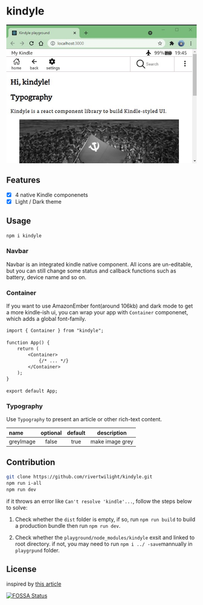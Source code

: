 # kindyle

![](/screenshots/cover.jpg)

## Features

-   [x] 4 native Kindle componenets
-   [x] Light / Dark theme

## Usage

```bash
npm i kindyle
```

### Navbar

Navbar is an integrated kindle native component. All icons are un-editable, but you can still change some status and callback functions such as battery, device name and so on.

### Container

If you want to use AmazonEmber font(around 106kb) and dark mode to get a more kindle-ish ui, you can wrap your app with `Container` componenet, which adds a global font-family.

```JSX
import { Container } from "kindyle";

function App() {
	return (
		<Container>
            {/* ... */}
		</Container>
	);
}

export default App;
```

### Typography

Use `Typography` to present an article or other rich-text content.

| name      | optional | default | description     |
| :-------- | :------: | :-----: | --------------- |
| greyImage |  false   |  true   | make image grey |

## Contribution

```bash
git clone https://github.com/rivertwilight/kindyle.git
npm run i-all
npm run dev
```

if it throws an error like `Can't resolve 'kindle'...`, follow the steps below to solve:

1. Check whether the `dist` folder is empty, if so, run `npm run build` to build a production bundle then run `npm run dev`.

2. Check whether the `playground/node_modules/kindyle` exsit and linked to root directory. if not, you may need to run `npm i ../ -save`mannually in `playgrpund` folder.

## License

inspired by [this article](https://hinammehra.medium.com/build-a-private-react-component-library-cra-rollup-material-ui-github-package-registry-1e14da93e790)

[![FOSSA Status](https://app.fossa.com/api/projects/git%2Bgithub.com%2FRiverTwilight%2Fkindyle.svg?type=large)](https://app.fossa.com/projects/git%2Bgithub.com%2FRiverTwilight%2Fkindyle?ref=badge_large)
